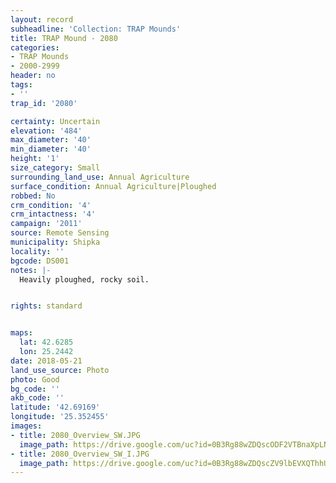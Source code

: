 ```yaml
---
layout: record
subheadline: 'Collection: TRAP Mounds'
title: TRAP Mound - 2080
categories:
- TRAP Mounds
- 2000-2999
header: no
tags:
- ''
trap_id: '2080'

certainty: Uncertain
elevation: '484'
max_diameter: '40'
min_diameter: '40'
height: '1'
size_category: Small
surrounding_land_use: Annual Agriculture
surface_condition: Annual Agriculture|Ploughed
robbed: No
crm_condition: '4'
crm_intactness: '4'
campaign: '2011'
source: Remote Sensing
municipality: Shipka
locality: ''
bgcode: DS001
notes: |-
  Heavily ploughed, rocky soil.


rights: standard


maps:
  lat: 42.6285
  lon: 25.2442
date: 2018-05-21
land_use_source: Photo
photo: Good
bg_code: ''
akb_code: ''
latitude: '42.69169'
longitude: '25.352455'
images:
- title: 2080_Overview_SW.JPG
  image_path: https://drive.google.com/uc?id=0B3Rg88wZDQscODF2VTBnaXpLNEk
- title: 2080_Overview_SW_I.JPG
  image_path: https://drive.google.com/uc?id=0B3Rg88wZDQscZV9lbEVXQThhUVU
---
```

